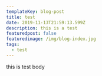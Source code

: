 ```yaml
---
templateKey: blog-post
title: test
date: 2019-11-13T21:59:13.599Z
description: this is a test
featuredpost: false
featuredimage: /img/blog-index.jpg
tags:
  - test
---
```

this is test body
